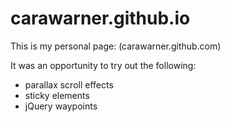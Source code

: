 carawarner.github.io
====================

This is my personal page:
(carawarner.github.com)

It was an opportunity to try out the following:
* parallax scroll effects
* sticky elements
* jQuery waypoints
